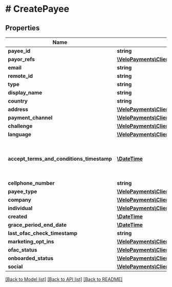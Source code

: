 # # CreatePayee

## Properties

Name | Type | Description | Notes
------------ | ------------- | ------------- | -------------
**payee_id** | **string** |  | [optional] 
**payor_refs** | [**\VeloPayments\Client\Model\PayorRef[]**](PayorRef.md) |  | [optional] 
**email** | **string** |  | 
**remote_id** | **string** |  | 
**type** | **string** |  | [optional] 
**display_name** | **string** |  | [optional] 
**country** | **string** |  | [optional] 
**address** | [**\VeloPayments\Client\Model\Address**](Address.md) |  | [optional] 
**payment_channel** | [**\VeloPayments\Client\Model\CreatePaymentChannel**](CreatePaymentChannel.md) |  | [optional] 
**challenge** | [**\VeloPayments\Client\Model\Challenge**](Challenge.md) |  | [optional] 
**language** | [**\VeloPayments\Client\Model\Language**](Language.md) |  | [optional] 
**accept_terms_and_conditions_timestamp** | [**\DateTime**](\DateTime.md) | The timestamp when the payee last accepted T&amp;Cs | [optional] 
**cellphone_number** | **string** |  | [optional] 
**payee_type** | [**\VeloPayments\Client\Model\PayeeType**](PayeeType.md) |  | [optional] 
**company** | [**\VeloPayments\Client\Model\Company**](Company.md) |  | [optional] 
**individual** | [**\VeloPayments\Client\Model\Individual**](Individual.md) |  | [optional] 
**created** | [**\DateTime**](\DateTime.md) |  | [optional] 
**grace_period_end_date** | [**\DateTime**](\DateTime.md) |  | [optional] 
**last_ofac_check_timestamp** | **string** |  | [optional] 
**marketing_opt_ins** | [**\VeloPayments\Client\Model\MarketingOptIn[]**](MarketingOptIn.md) |  | [optional] 
**ofac_status** | [**\VeloPayments\Client\Model\OfacStatus**](OfacStatus.md) |  | [optional] 
**onboarded_status** | [**\VeloPayments\Client\Model\OnboardedStatus**](OnboardedStatus.md) |  | [optional] 
**social** | [**\VeloPayments\Client\Model\Social**](Social.md) |  | [optional] 

[[Back to Model list]](../../README.md#documentation-for-models) [[Back to API list]](../../README.md#documentation-for-api-endpoints) [[Back to README]](../../README.md)


